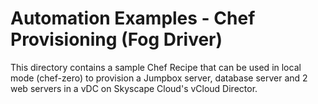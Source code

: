 # Automation Examples - Chef Provisioning (Fog Driver)

This directory contains a sample Chef Recipe that can be used in local mode (chef-zero) to provision a Jumpbox server, database server and 2 web servers in a vDC on Skyscape Cloud's vCloud Director.
